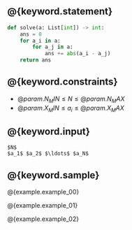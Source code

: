 ## @{keyword.statement}

``` python
def solve(a: List[int]) -> int:
    ans = 0
    for a_i in a:
        for a_j in a:
            ans += abs(a_i - a_j)
    return ans
```

## @{keyword.constraints}

- $@{param.N_MIN} \leq N \leq @{param.N_MAX}$
- $@{param.X_MIN} \leq a_i \leq @{param.X_MAX}$

## @{keyword.input}

```
$N$
$a_1$ $a_2$ $\ldots$ $a_N$
```

## @{keyword.sample}

@{example.example_00}

@{example.example_01}

@{example.example_02}
